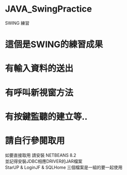 # JAVA_SwingPractice
SWING 練習

# 這個是SWING的練習成果
# 有輸入資料的送出
# 有呼叫新視窗方法
# 有按鍵監聽的建立等..
# 請自行參閱取用

如要直接取用 請安裝 NETBEANS 8.2  
並記得安裝JDBC相應DRIVER的JAR檔案  
StarUP & LoginJF & SQLHome 三個檔案是一組的要一起使用  
